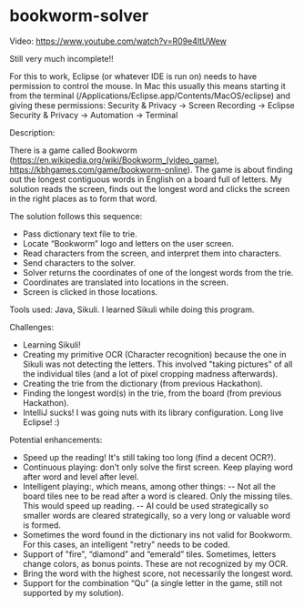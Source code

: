 # bookworm-solver
Video:
https://www.youtube.com/watch?v=R09e4ltUWew

Still very much incomplete!!

For this to work, Eclipse (or whatever IDE is run on) needs to have permission to control the mouse. In Mac this usually this means starting it from the terminal  (/Applications/Eclipse.app/Contents/MacOS/eclipse) and giving these permissions:
Security & Privacy -> Screen Recording -> Eclipse
Security & Privacy -> Automation -> Terminal



Description:

There is a game called Bookworm (https://en.wikipedia.org/wiki/Bookworm_(video_game), https://kbhgames.com/game/bookworm-online). The game is about finding out the longest contiguous words in English on a board full of letters. My solution reads the screen, finds out the longest word and clicks the screen in the right places as to form that word.
 
The solution follows this sequence:
- Pass dictionary text file to trie.
- Locate “Bookworm” logo and letters on the user screen.
- Read characters from the screen, and interpret them into characters.
- Send characters to the solver.
- Solver returns the coordinates of one of the longest words from the trie.
- Coordinates are translated into locations in the screen.
- Screen is clicked in those locations.
 
Tools used:
Java, Sikuli. I learned Sikuli while doing this program.
 
Challenges:
- Learning Sikuli!
- Creating my primitive OCR (Character recognition) because the one in Sikuli was not detecting the letters. This involved "taking pictures" of all the individual tiles (and a lot of pixel cropping madness afterwards).
- Creating the trie from the dictionary (from previous Hackathon).
- Finding the longest word(s) in the trie, from the board (from previous Hackathon).
- IntelliJ sucks! I was going nuts with its library configuration. Long live Eclipse! :)
 
Potential enhancements:
- Speed up the reading! It's still taking too long (find a decent OCR?).
- Continuous playing: don't only solve the first screen. Keep playing word after word and level after level.
- Intelligent playing:, which means, among other things:
   -- Not all the board tiles nee  to be read after a word is cleared. Only the missing tiles. This would speed up reading.
   -- AI could be used strategically so smaller words are cleared strategically, so a very long or valuable word is formed.
- Sometimes the word found in the dictionary ins not valid for Bookworm. For this cases, an intelligent "retry" needs to be coded.
- Support of "fire", “diamond” and “emerald” tiles. Sometimes, letters change colors, as bonus points. These are not recognized by my OCR.
- Bring the word with the highest score, not necessarily the longest word.
- Support for the combination “Qu” (a single letter in the game, still not supported by my solution).
 
 


